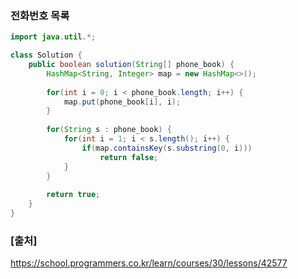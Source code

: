 ### 전화번호 목록
``` java
import java.util.*;

class Solution {
    public boolean solution(String[] phone_book) {
        HashMap<String, Integer> map = new HashMap<>();
        
        for(int i = 0; i < phone_book.length; i++) {
            map.put(phone_book[i], i);
        }
        
        for(String s : phone_book) {
            for(int i = 1; i < s.length(); i++) {
                if(map.containsKey(s.substring(0, i)))
                    return false;
            }
        }
        
        return true;
    }
}
```


### [출처]
https://school.programmers.co.kr/learn/courses/30/lessons/42577
